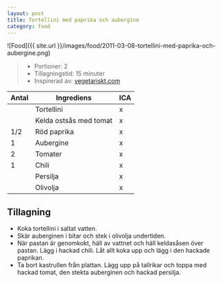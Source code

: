 ```yaml
---
layout: post
title: Tortellini med paprika och aubergine
category: food
---
```


![Food]({{ site.url }}/images/food/2011-03-08-tortellini-med-paprika-och-aubergine.png)

>* Portioner: 2
>* Tillagningstid: 15 minuter
>* Inspirerad av: [vegetariskt.com](http://www.vegetariskt.com/visarecept.asp?ReceptID=1737)

Antal | Ingrediens                | ICA
----- | ------------------------- | ---
      | Tortellini                | x
      | Kelda ostsås med tomat    | x
1/2   | Röd paprika               | x
1     | Aubergine                 | x
2     | Tomater                   | x
1     | Chili                     | x
      | Persilja                  | x
      | Olivolja                  | x

Tillagning
----------

* Koka tortellini i saltat vatten.
* Skär auberginen i bitar och stek i olivolja undertiden.
* När pastan är genomkokt, häll av vattnet och häll keldasåsen över
  pastan. Lägg i hackad chili. Låt allt koka upp och lägg i den hackade
  paprikan.
* Ta bort kastrullen från plattan. Lägg upp på tallrikar och toppa med
  hackad tomat, den stekta auberginen och hackad persilja.
